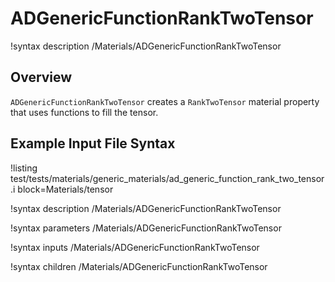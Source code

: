 # ADGenericFunctionRankTwoTensor

!syntax description /Materials/ADGenericFunctionRankTwoTensor

## Overview

`ADGenericFunctionRankTwoTensor` creates a `RankTwoTensor` material property that uses
functions to fill the tensor.

## Example Input File Syntax

!listing test/tests/materials/generic_materials/ad_generic_function_rank_two_tensor.i block=Materials/tensor

!syntax description /Materials/ADGenericFunctionRankTwoTensor

!syntax parameters /Materials/ADGenericFunctionRankTwoTensor

!syntax inputs /Materials/ADGenericFunctionRankTwoTensor

!syntax children /Materials/ADGenericFunctionRankTwoTensor
